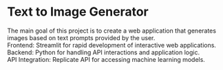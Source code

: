 # Text to Image Generator

<p>
  The main goal of this project is to create a web application that generates images based on text prompts provided by the user. <br>
  Frontend: Streamlit for rapid development of interactive web applications. <br>
  Backend: Python for handling API interactions and application logic. <br>
  API Integration: Replicate API for accessing machine learning models. 
</p>
